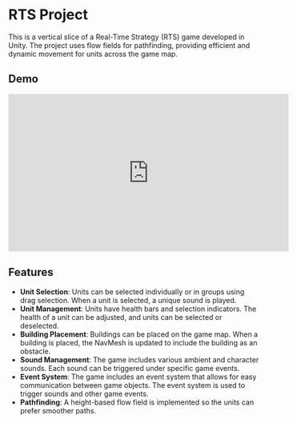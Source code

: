 # RTS Project

This is a vertical slice of a Real-Time Strategy (RTS) game developed in Unity. The project uses flow fields for pathfinding, providing efficient and dynamic movement for units across the game map.


## Demo
<iframe width="560" height="315" src="https://youtu.be/TFYM7R_-YhM" frameborder="0" allow="accelerometer; autoplay; clipboard-write; encrypted-media; gyroscope; picture-in-picture" allowfullscreen></iframe>


## Features

- **Unit Selection**: Units can be selected individually or in groups using drag selection. When a unit is selected, a unique sound is played.
- **Unit Management**: Units have health bars and selection indicators. The health of a unit can be adjusted, and units can be selected or deselected.
- **Building Placement**: Buildings can be placed on the game map. When a building is placed, the NavMesh is updated to include the building as an obstacle.
- **Sound Management**: The game includes various ambient and character sounds. Each sound can be triggered under specific game events.
- **Event System**: The game includes an event system that allows for easy communication between game objects. The event system is used to trigger sounds and other game events.
- **Pathfinding**: A height-based flow field is implemented so the units can prefer smoother paths.



